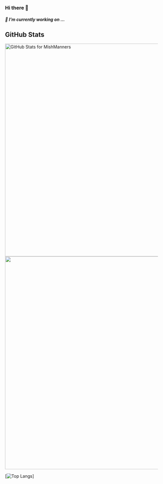 ### Hi there 👋
##### 🤔 I’m currently working on ...

<!--
**du2279664786/du2279664786** is a ✨ _special_ ✨ repository because its `README.md` (this file) appears on your GitHub profile.

Here are some ideas to get you started:

- 🔭 I’m currently working on ...
- 🌱 I’m currently learning ...
- 👯 I’m looking to collaborate on ...
- 🤔 I’m looking for help with ...
- 💬 Ask me about ...
- 📫 How to reach me: ...
- 😄 Pronouns: ...
- ⚡ Fun fact: ...


![Anurag's GitHub stats](https://github-readme-stats.vercel.app/api?username=du2279664786&theme=cobalt2&show_icons=true)
![Streak stats](https://github-readme-streak-stats.herokuapp.com/?user=du2279664786&show_icons=true&theme=tokyonight)
[![Top Langs](https://github-readme-stats.vercel.app/api/top-langs/?username=du2279664786)]
-->
## GitHub Stats


<img src="https://github-readme-stats.vercel.app/api?username=du2279664786&show_icons=true&include_all_commits=true&count_private=true&theme=jolly&layout=compact" alt="GitHub Stats for MishManners" width="700">

<img src="https://github-readme-streak-stats.herokuapp.com?user=MishManners&theme=jolly" width="700">

[![Top Langs](https://github-readme-stats.vercel.app/api/top-langs/?username=du2279664786)]

